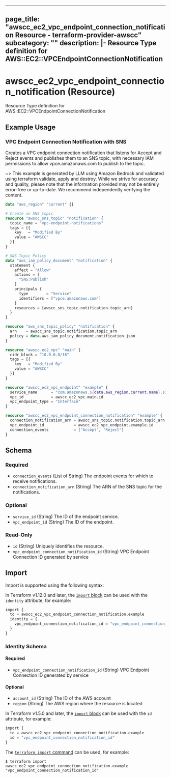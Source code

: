
---
page_title: "awscc_ec2_vpc_endpoint_connection_notification Resource - terraform-provider-awscc"
subcategory: ""
description: |-
  Resource Type definition for AWS::EC2::VPCEndpointConnectionNotification
---

# awscc_ec2_vpc_endpoint_connection_notification (Resource)

Resource Type definition for AWS::EC2::VPCEndpointConnectionNotification

## Example Usage

### VPC Endpoint Connection Notification with SNS

Creates a VPC endpoint connection notification that listens for Accept and Reject events and publishes them to an SNS topic, with necessary IAM permissions to allow vpce.amazonaws.com to publish to the topic.

~> This example is generated by LLM using Amazon Bedrock and validated using terraform validate, apply and destroy. While we strive for accuracy and quality, please note that the information provided may not be entirely error-free or up-to-date. We recommend independently verifying the content.

```terraform
data "aws_region" "current" {}

# Create an SNS topic
resource "awscc_sns_topic" "notification" {
  topic_name = "vpc-endpoint-notifications"
  tags = [{
    key   = "Modified By"
    value = "AWSCC"
  }]
}

# SNS Topic Policy
data "aws_iam_policy_document" "notification" {
  statement {
    effect = "Allow"
    actions = [
      "SNS:Publish"
    ]
    principals {
      type        = "Service"
      identifiers = ["vpce.amazonaws.com"]
    }
    resources = [awscc_sns_topic.notification.topic_arn]
  }
}

resource "aws_sns_topic_policy" "notification" {
  arn    = awscc_sns_topic.notification.topic_arn
  policy = data.aws_iam_policy_document.notification.json
}

resource "awscc_ec2_vpc" "main" {
  cidr_block = "10.0.0.0/16"
  tags = [{
    key   = "Modified By"
    value = "AWSCC"
  }]
}

resource "awscc_ec2_vpc_endpoint" "example" {
  service_name      = "com.amazonaws.${data.aws_region.current.name}.s3"
  vpc_id            = awscc_ec2_vpc.main.id
  vpc_endpoint_type = "Interface"
}

resource "awscc_ec2_vpc_endpoint_connection_notification" "example" {
  connection_notification_arn = awscc_sns_topic.notification.topic_arn
  vpc_endpoint_id             = awscc_ec2_vpc_endpoint.example.id
  connection_events           = ["Accept", "Reject"]
}
```

<!-- schema generated by tfplugindocs -->
## Schema

### Required

- `connection_events` (List of String) The endpoint events for which to receive notifications.
- `connection_notification_arn` (String) The ARN of the SNS topic for the notifications.

### Optional

- `service_id` (String) The ID of the endpoint service.
- `vpc_endpoint_id` (String) The ID of the endpoint.

### Read-Only

- `id` (String) Uniquely identifies the resource.
- `vpc_endpoint_connection_notification_id` (String) VPC Endpoint Connection ID generated by service

## Import

Import is supported using the following syntax:

In Terraform v1.12.0 and later, the [`import` block](https://developer.hashicorp.com/terraform/language/import) can be used with the `identity` attribute, for example:

```terraform
import {
  to = awscc_ec2_vpc_endpoint_connection_notification.example
  identity = {
    vpc_endpoint_connection_notification_id = "vpc_endpoint_connection_notification_id"
  }
}
```

<!-- schema generated by tfplugindocs -->
### Identity Schema

#### Required

- `vpc_endpoint_connection_notification_id` (String) VPC Endpoint Connection ID generated by service

#### Optional

- `account_id` (String) The ID of the AWS account
- `region` (String) The AWS region where the resource is located

In Terraform v1.5.0 and later, the [`import` block](https://developer.hashicorp.com/terraform/language/import) can be used with the `id` attribute, for example:

```terraform
import {
  to = awscc_ec2_vpc_endpoint_connection_notification.example
  id = "vpc_endpoint_connection_notification_id"
}
```

The [`terraform import` command](https://developer.hashicorp.com/terraform/cli/commands/import) can be used, for example:

```shell
$ terraform import awscc_ec2_vpc_endpoint_connection_notification.example "vpc_endpoint_connection_notification_id"
```

